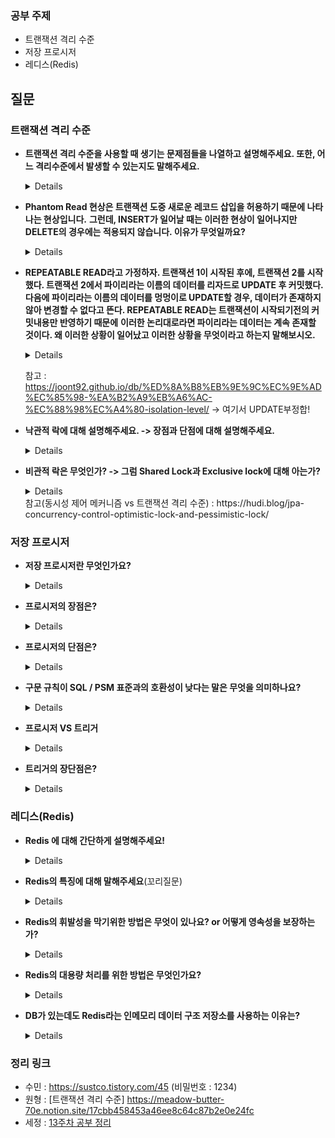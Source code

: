 ### 공부 주제

- 트랜잭션 격리 수준
- 저장 프로시저
- 레디스(Redis)


## 질문

### 트랜잭션 격리 수준

- **트랜잭션 격리 수준을 사용할 때 생기는 문제점들을 나열하고 설명해주세요. 또한, 어느 격리수준에서 발생할 수 있는지도 말해주세요.**

  <details>
  Dirty Read : 커밋되지 않은 수정중인 데이터를 다른 트랜잭션에서 읽을 수 있도록 허용할 때 발생하는 현상. <br>
  어떤 트랜잭션에서 아직 실행이 끝나지 않은 다른 트랜잭션에 의한 변경사항을 보게되는 경우. Read Uncommitted 에서 발생한다.<br><br>
  
  Non-Repeatable Read : 한 트랜잭션에서 같은 쿼리를 두 번 수행할 때 그 사이에 다른 트랜잭션 값을 수정 또는 삭제하면서 두 쿼리의 결과가 상이하게 나타나는 일관성이 깨진 현상<br>
  Read Uncommitted와 Read Committed에서 발생한다. <br><br>
  
  Phantom Read : 한 트랜잭션 안에서 일정 범위의 레코드를 두 번 이상 읽었을 때, 첫번째 쿼리에서 없던 레코드가 두번째 쿼리에서 나타나는 현상<br>
  트랜잭션 도중 새로운 레코드 삽입을 허용하기 때문에 나타나는 현상이다. Read Uncommitted와 Read Committed, Repeatable Read에서 발생한다. <br>
  
  </details>

- **Phantom Read 현상은 트랜잭션 도중 새로운 레코드 삽입을 허용하기 때문에 나타나는 현상입니다.** **그런데, INSERT가 일어날 때는 이러한 현상이 일어나지만 DELETE의 경우에는 적용되지 않습니다. 이유가 무엇일까요?**

  <details>
  Phantom Read 현상은 하나의 트랜잭션이 두 번 실행될 때, 첫 번째 실행에서 보지 못했던 새로운 레코드를 두 번째 실행에서는 보게 되는 현상입니다. 
  이는 레코드의 삽입, 삭제, 수정 등으로 인해 인덱스 범위가 변경되는 경우에 발생할 수 있습니다.<br>
  INSERT와 DELETE는 레코드의 삽입 및 삭제를 수행하는 연산으로, 둘 다 인덱스 범위를 변경합니다. <br>
  그러나 DELETE 연산은 해당 레코드를 삭제하기 전에 이미 존재하는 레코드에 대한 잠금을 획득하여, 다른 트랜잭션이 해당 레코드에 대한 변경을 수행하지 못하도록 합니다. 
  이렇게 함으로써, Phantom Read 현상이 발생하지 않도록 보장됩니다. 반면, INSERT 연산은 해당 레코드를 삽입하기 전에 다른 레코드에 대한 잠금을 획득하지 않습니다. 
  따라서, 새로운 레코드가 삽입되면 인덱스 범위가 변경되어, 다른 트랜잭션에서는 새로운 레코드를 볼 수 있게 됩니다. 이러한 이유로, INSERT 연산은 Phantom Read 현상이 발생할 수 있습니다.
  </details>

- **REPEATABLE READ라고 가정하자. 트랜잭션 1이 시작된 후에, 트랜잭션 2를 시작했다. 트랜잭션 2에서 파이리라는 이름의 데이터를 리자드로 UPDATE 후 커밋했다.**
  **다음에 파이리라는 이름의 데이터를 멍멍이로 UPDATE할 경우, 데이터가 존재하지 않아 변경할 수 없다고 뜬다. REPEATABLE READ는 트랜잭션이 시작되기전의 커밋내용만 반영하기 때문에**
  **이러한 논리대로라면 파이리라는 데이터는 계속 존재할 것이다. 왜 이러한 상황이 일어났고 이러한 상황을 무엇이라고 하는지 말해보시오.**

  <details>
  이는 REPEATABLE READ 에서 일어날 수 있는 UPDATE 부정합니다. 트랜잭션 2에서 커밋한 내용은 REPEATABLE을 위해서 UNDO 영역에 저장된다. 
  UPDATE는 UPDATE할 데이터를 미리 LOCK을 해놓는데, 이후에 1에서 UPDATE를 하기위해 락을 할 ROW를 찾게 된다. 하지만 파이리는 UNDO영역에 있는 데이터이기때문에 그러한 데이터는 존재하지 않는다고 뜨는 것이다. 
  결국 UNDO에 있는 데이터는 쓰기잠금이 불가능하다.
  
  </details>

  참고 : https://joont92.github.io/db/%ED%8A%B8%EB%9E%9C%EC%9E%AD%EC%85%98-%EA%B2%A9%EB%A6%AC-%EC%88%98%EC%A4%80-isolation-level/  -> 여기서 UPDATE부정합!
  
- **낙관적 락에 대해 설명해주세요. -> 장점과 단점에 대해 설명해주세요.**

  <details>
  (1) 쉽게 말하면, 자원에 락을 걸어서 선점하지말고, 동시성 문제가 발생하면 그 때 가서 처리하자는 방법론이다. </br>
  (2) 장점은 충돌이 안난다는 가정하에 동시 요청에 대해서 처리 성능이 좋다. 단점은 잦은 충돌이 일어나는 경우 롤백처리에 대한 비용이 많이 들어 오히려 성능에서 손해를 볼 수 있다.
  </details>
  
- **비관적 락은 무엇인가? -> 그럼 Shared Lock과 Exclusive lock에 대해 아는가?**

  <details>
  (1) 비관적 락은 자원 요청에 따른 동시성 문제가 발생할 것이라고 예상하고 락을 걸어버리는 방법론이다. </br>
  (2) Shared Lock의 경우, 다른 트랜잭션에서 읽기만 가능하다. 또한, Exclusive lock 적용이 불가능하다. Exclusive lock의 경우, 다른 트랜잭션에서 읽기, 쓰기가 둘다 불가능하다.
  </details>
  참고(동시성 제어 메커니즘 vs 트랜잭션 격리 수준) : https://hudi.blog/jpa-concurrency-control-optimistic-lock-and-pessimistic-lock/



### 저장 프로시저

- **저장 프로시저란 무엇인가요?**

  <details>
  일련의 쿼리를 마치 하나의 함수처럼 실행하기 위한 쿼리의 집합
  </details>

- **프로시저의 장점은?**

  <details>
  1. 최적화 & 캐시 : 프로시저의 최초 실행 시 최적화 상태로 컴파일이 되며, 그 이후 프로시저 캐시에 저장된다.<br>
  만약 해당 프로세스가 여러번 사용될 때, 다시 컴파일 작업을 거치지 않고 캐시에서 가져오게 된다.<br>
  2. 유지 보수<br>
  작업이 변경될 때, 다른 작업은 건드리지 않고 프로시저 내부에서 수정만 하면 된다. (But, 장점이 단점이 될 수도 있는 부분이기도.. )<br>
  3. 트래픽 감소<br>
  클라이언트가 직접 SQL문을 작성하지 않고, 프로시저명에 매개변수만 담아 전달하면 된다. 즉, SQL문이 서버에 이미 저장되어 있기 때문에 클라이언트와 서버 간 네트워크 상 트래픽이 감소된다.<br>
  4. 보안<br>
  프로시저 내에서 참조 중인 테이블의 접근을 막을 수 있다.<br>
  </details>

- **프로시저의 단점은?**

  <details>
  1. 호환성 : 구문 규칙이 SQL / PSM 표준과의 호환성이 낮기 때문에 코드 자산으로의 재사용성이 나쁘다.<br>
  2. 성능 : 문자 또는 숫자 연산에서 프로그래밍 언어인 C나 Java보다 성능이 느리다.<br>
  3. 디버깅 : 에러가 발생했을 때, 어디서 잘못됐는지 디버깅하는 것이 힘들 수 있다.</details>

- **구문 규칙이 SQL / PSM 표준과의 호환성이 낮다는 말은 무엇을 의미하나요?**

  <details>
  첫째, 호환성이 낮다면, 특정 DBMS에서는 표준 SQL 문법이 아닌 고유한 구문 규칙을 따라야 합니다. 이 경우, 다른 DBMS에서는 작동하지 않는 코드가 만들어질 가능성이 있습니다.<br>
  둘째, 호환성이 낮다면, 다른 DBMS로 마이그레이션하는 경우 문제가 발생할 수 있습니다. 마이그레이션하는 경우에는 대상 DBMS가 호환성을 갖추고 있는지 확인해야 합니다. 호환성이 낮은 코드는 마이그레이션하는 데 더 많은 시간과 비용이 들어갈 수 있습니다.<br>
  셋째, 호환성이 낮다면, 저장 프로시저 개발자가 다양한 DBMS에서 동일한 코드를 실행할 수 없습니다. 이 경우 개발자가 DBMS마다 별도의 코드를 작성해야 하므로 코드 작성 시간과 비용이 늘어날 수 있습니다.<br>
  </details>
  
  
- **프로시저 VS 트리거**

  <details>
  프로시저: 미리 데이터 베이스 서버에 일련의 SQL 명령을 해놓고, 프로시저를 실행하여 SQL 명령을 간단하게 실행할 수 있도록 할 수 있다.</br>
  트리거: 트리거는 테이블에 작성한다. 어떤 테이블에 행을 삽입한다든지, 행을 변경, 삭제 했을 때에 트리거가 설정되어 있으면 트리거의 SQL 문장이 자동으로 실행된다.
  </details>
  
- **트리거의 장단점은?**
  <details>
  
    **장점**

    1. 데이터 일관성: 트리거는 외래 키 제약 조건과 같은 규칙을 자동으로 적용하고 데이터에 대한 무단 수정을 방지하여 데이터베이스 내의 데이터가 일관성을 유지하도록 도와줍니다.
    2. 감사 추적: 트리거는 삽입, 업데이트 및 삭제와 같은 데이터베이스 이벤트의 감사 추적을 생성하는 데 사용할 수 있습니다. 이는 데이터베이스에서 변경 사항을 추적하고 문제를 디버깅하는 데 유용할 수 있습니다.
    3. 자동화: 트리거는 관련 테이블 업데이트 또는 계산된 필드 생성과 같은 반복 작업을 자동화하여 수동 개입의 필요성을 줄이고 전반적인 효율성을 향상시킬 수 있습니다.
    4. 비즈니스 로직: 트리거는 데이터베이스 내에서 비즈니스 로직을 캡슐화하여 관리 및 유지를 더 쉽게 만듭니다.

    **단점**

    1. 성능 영향: 트리거가 제대로 최적화되지 않은 경우 트리거가 데이터베이스 성능에 부정적인 영향을 미칠 수 있습니다. 이는 데이터베이스에 오버헤드를 추가하고 쿼리 및 트랜잭션 속도를 저하시킬 수 있기 때문입니다.
    2. 복잡성: 특히 트리거가 복잡한 비즈니스 논리 또는 여러 이벤트와 관련된 경우 트리거를 작성하고 유지 관리하기가 복잡할 수 있습니다.
    3. 숨겨진 논리: 트리거는 데이터베이스에 숨겨진 논리를 도입하여 문제를 이해하고 해결하기 어렵게 만들 수 있습니다.
    4. 디버깅: 트리거는 특히 복잡한 이벤트에 의해 트리거되거나 복잡한 논리와 관련된 경우 디버깅하기 어려울 수 있습니다.
  </details>

### 레디스(Redis)


- **Redis 에 대해 간단하게 설명해주세요!**

  <details>
  A :  Redis는 고성능 키-값 저장소로서 String, list, hash, set, sorted set 등의 자료 구조를 지원하는 NoSQL <br>
  A : Key, Value 구조의 비정형 데이터를 저장하고 관리하기 위한 오픈 소스 기반의 비관계형 데이터 베이스 관리 시스템 (DBMS)<br></details>

- **Redis의 특징에 대해 말해주세요**(꼬리질문)

  <details>
  1. 영속성을 지원하는 인 메모리 데이터 저장소<br>
  2. 다양한 자료 구조를 지원함.<br>
  3. 싱글 스레드 방식으로 인해 연산을 원자적으로 수행이 가능함.<br>
  4. 읽기 성능 증대를 위한 서버 측 리플리케이션을 지원<br>
  5. 쓰기 성능 증대를 위한 클라이언트 측 샤딩 지원<br>
  6. 다양한 서비스에서 사용되며 검증된 기술<br>
  </details>

- **Redis의 휘발성을 막기위한 방법은 무엇이 있나요? or 어떻게 영속성을 보장하는가?**

  <details>
      RDB(Snapshotting) 방식 - 순간적으로 메모리에 있는 내용 전체를 디스크에 옮겨 담는 방식<br>
  AOF(Append On File) 방식 - Redis의 모든 write/update 연산 자체를 모두 log 파일에 기록하는 형태
  </details>

- **Redis의 대용량 처리를 위한 방법은 무엇인가요?**

  <details>
   Redis는 다중 스레드 방식을 지원하지 않으므로, Redis Cluster나 Redis Sentinel을 이용한 분산 처리 방식을 활용할 수 있습니다.
  </details>
  
- **DB가 있는데도 Redis라는 인메모리 데이터 구조 저장소를 사용하는 이유는?**

  <details>
     데이터 베이스는 데이터를 물리 디스크에 직접 쓰기 때문에 서버에 문제가 발생하여 다운되더라도 데이터가 손실되지 않습니다. 하지만, 매번 디스크에 접근해야 하기 때문에 사용자가 많아질수록 부하가 많아져서 느려질 수 있다.

  일반적으로 서비스 운영 초반이거나 규모가 작은, 사용자가 많지 않은 서비스의 경우에는 WEB-WAS-DB의 구조로도 데이터 베이스에 무리가 가지 않는다.

  하지만, 사용자가 늘어난다면 데이터 베이스가 과부하 될 수 있기 때문에 이 때 캐시 서버를 도입하여 사용한다. 그리고 이 캐시 서버로 이용할 수 있는 것이 바로 Redis이다.

  캐시는 한 번 읽어온 데이터를 임의의 공간에 저장하여 다음에 읽을 때는 빠르게 결괏값을 받을 수 있도록 도와주는 공간이다.
  </details>

### 정리 링크

* 수민 : https://sustco.tistory.com/45 (비밀번호 : 1234)
* 원형 : [트랜잭션 격리 수준] https://meadow-butter-70e.notion.site/17cbb458453a46ee8c64c87b2e0e24fc
* 세정 : [13주차 공부 정리](https://evening-november-9ec.notion.site/13-4e25504a85ee48d897cf767cd65a2a1c)